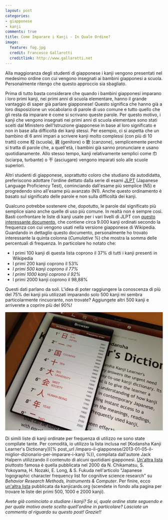```yaml
---
layout: post
categories: 
- giapponese
- kanji
comments: true
title: Come Imparare i Kanji - In Quale Ordine?
image:
  feature: fog.jpg
  credit: Francesco Gallarotti
  creditlink: http://www.gallarotti.net
---
```

Alla maggioranza degli studenti di giapponese i kanji vengono presentati nel medesimo ordine con cui vengono insegnati ai bambini giapponesi a scuola. Personalmente ritengo che questo approccio sia sbagliato. 

Prima di tutto basta considerare che quando i bambini giapponesi imparano i loro primi kanji, nei primi anni di scuola elementare, hanno il grande vantaggio di saper già parlare giapponese! Questo significa che hanno già a loro disposizione un vocabolario di parole di uso comune e tutto quello che gli resta da imparare è come si scrivano queste parole. Per questo motivo, i kanji che vengono insegnati nei primi anni di scuola elementare sono stati scelti dal Ministero dell'Istruzione giapponese in base al loro significato e non in base alla difficoltà dei kanji stessi. Per esempio, ci si aspetta che un bambino di 6 anni impari a scrivere kanji molto complessi (con più di 10 tratti) come 校 (scuola), 親 (genitore) o 歌 (canzone), semplicemente perché si tratta di parole che, a quell'età, i bambini già sanno pronunciare e usano quotidianamente. Allo stesso tempo, kanji relativamente semplici come 巾 (sciarpa, turbante) o 干 (asciugare) vengono imparati solo alle scuole superiori.

Altri studenti di giapponese, soprattutto coloro che studiano da autodidatta, preferiscono adottare l'ordine dettato dalla serie di esami [JLPT](http://it.wikipedia.org/wiki/JLPT) (Japanese Language Proficiency Test), cominciando dall'esame più semplice (N5) e progredendo sino all'esame più avanzato (N1). Anche questo ordinamento è basato sul significato delle parole e non sulla difficoltà dei kanji.

Qualcuno potrebbe sostenere che, dopotutto, le parole dal significato più semplice siano anche quelle di uso più comune. In realtà non è sempre così. Basti confrontare le liste di kanji usate per i vari livelli di JLPT con [questo interessante documento](https://docs.google.com/spreadsheet/ccc?key=0AqYInAMvWw-2cnZ6eWV1cmFMNWJoTmJsVnViZS1EX2c&hl=en#gid=0), che contiene circa 9.000 kanji ordinati secondo la frequenza con cui vengono usati nella versione giapponese di Wikipedia. Guardando in dettaglio questo documento, personalmente ho trovato interessante la quinta colonna (*Cumulative %*) che mostra la somma delle percentuali di frequenza. In particolare ho notato che:

- I primi 100 kanji di questa lista coprono il 37% di tutti i kanji presenti in Wikipedia
- I primi 200 kanji coprono il 53%
- *I primi 500 kanji coprono il 77%*
- *I primi 1000 kanji coprono il 92%*
- I primi 2000 kanji coprono il 98,88%

Questi dati parlano da soli. L'idea di poter raggiungere la conoscenza di più del 75% dei kanji più utilizzati imparando solo 500 kanji mi sembra particolarmente rincuorante, non trovate? Aggiungete altri 500 kanji e arriverete a coprire più del 90%!

![Ricerca per Frequenza](/assets/2013/01/photo-5.jpeg)

Di simili liste di kanji ordinate per frequenza di utilizzo ne sono state compilate tante. Per comodità, io utilizzo la lista inclusa nel [Kodansha Kanji Learner's Dictionary]({% post_url /imparo-il-giapponese/2013-01-05-il-miglior-dizionario-per-imparare-i-kanji %}), compilata dall'autore Jack Halpern utilizzando il contenuto di alcuni quotidiani giapponesi. [Un'altra lista](/assets/2013/01/kanji.pdf) piuttosto famosa è quella pubblicata nel 2000 da N. Chikamatsu, S. Yokoyama, H. Nozaki, E. Long, & S. Fukuda nell'articolo "Japanese logographic character frequency list for cognitive science research" su *Behavior Research Methods, Instruments & Computer*. Per finire, ecco [un'altra lista](http://kanjicards.org/kanji-lists.html) pubblicata da kanjicards.org (scendete in fondo alla pagina per trovare le liste dei primi 500, 1000 e 2000 kanji).

*Avete già cominciato a studiare i kanji? Se si, quale ordine state seguendo e per quale motivo avete scelto quell'ordine in particolare? Lasciate un commento al riguardo su questo post! Grazie!!*